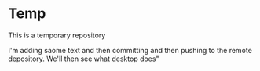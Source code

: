 # Temp
This is a temporary repository

I'm adding saome text and then committing and then pushing to the remote depository. We'll then see what desktop does"